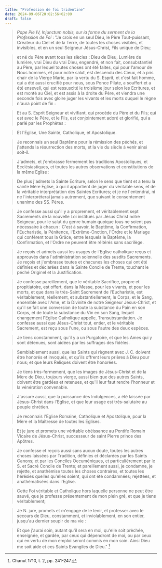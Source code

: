 ```yaml
---
title: "Profession de foi tridentine"
date: 2024-09-06T20:02:56+02:00
draft: false
---
```



> *Pape Pie IV, Injunctum nobis, sur la forme du serment de la Profession de Foi* : "Je crois en un seul Dieu, le Père Tout-puissant, Créateur du Ciel et de la Terre, de toutes les choses visibles, et invisibles, et en un seul Seigneur Jésus-Christ, Fils unique de Dieu; 

> et né du Père avant tous les siècles : Dieu de Dieu, Lumière de lumière, vrai Dieu du vrai Dieu, engendré, et non fait, consubstantiel au Père, par lequel toutes choses ont été faites, qui pour l'amour de Nous hommes, et pour notre salut, est descendu des Cieux, et a pris chair de la Vierge Marie, par la vertu du S. Esprit, et c'est fait homme, qui a été aussi crucifié pour nous, sous Ponce Pilate, a souffert et a été enseveli, qui est ressuscité le troisième jour selon les Ecritures, et est monté au Ciel, et est assis à la droite du Père, et viendra une seconde fois avec gloire juger les vivants et les morts duquel le règne n'aura point de fin :

> Et au S. Esprit Seigneur et vivifiant, qui procède du Père et du Fils; qui est avec le Père, et le Fils, est conjointement adoré et glorifié, qui a parlé par les Prophètes : 

> Et l'Eglise, Une Sainte, Catholique, et Apostolique.

> Je reconnais un seul Baptême pour la rémission des péchés, et j'attends la résurrection des morts, et la vie du siècle à venir ainsi soit-il.

> J'admets, et j'embrasse fermement les traditions Apostoliques, et Ecclésiastiques, et toutes les autres observations et constitutions de la même Eglise :

> De plus j'admets la Sainte Ecriture, selon le sens que tient et a tenu la sainte Mère Eglise, à qui il appartient de juger du véritable sens, et de la véritable interprétation des Saintes Ecritures; et je ne l'entendrai, ni ne l'interpréterai jamais autrement, que suivant le consentement unanime des SS. Pères.

> Je confesse aussi qu'il y a proprement, et véritablement sept Sacrements de la nouvelle Loi institués par Jésus Christ notre Seigneur, pour le salut du genre humain quoique tous ne soient pas nécessaire à chacun : C'est à savoir, le Baptême, la Confirmation, l'Eucharistie, la Pénitence, l'Extrême-Onction, l'Ordre et le Mariage qui confèrent tous la Grâce, entre lesquels le Baptême, la Confirmation, et l'Ordre ne peuvent être réitérés sans sacrilège.

> Je reçois et admets aussi les usages de l'Eglise catholique reçus et approuvés dans l'administration solennelle des susdits Sacrements. Je reçois et j'embrasse toutes et chacunes les choses qui ont été définies et déclarées dans le Sainte Concile de Trente, touchant le péché Originel et la Justification.

> Je confesse pareillement, que le véritable Sacrifice, propre et propitiatoire, est offert, dans la Messe, pour les vivants, et pour les morts, et que dans le très-Saint Sacrement de l'Eucharistie, est véritablement, réellement, et substantiellement, le Corps, et le Sang, ensemble avec l'Ame, et la Divinité de notre Seigneur Jésus-Christ, et qu'il se fait une conversion de toute la substance du Pain en son Corps, et de toute la substance du Vin en son Sang, lequel changement l'Eglise Catholique appelle, Transubstantiation. Je confesse aussi que Jésus-Christ tout, entier, et le véritable Sacrement, est reçu sous l'une, ou sous l'autre des deux espèces.

> Je tiens constamment, qu'il y a un Purgatoire, et que les Ames qui y sont détenues, sont aidées par les suffrages des fidèles.

> Semblablement aussi, que les Saints qui règnent avec J. C. doivent être honorés et invoqués, et qu'ils offrent leurs prières à Dieu pour nous; et que leurs Reliques doivent être honorées.

> Je tiens très-fermement, que les images de Jésus-Christ et de la Mère de Dieu, toujours vierge, aussi bien que des autres Saints, doivent être gardées et retenues, et qu'il leur faut rendre l'honneur et la vénération convenable.

> J'assure aussi, que la puissance des Indulgences, a été laissée par Jésus-Christ dans l'Eglise, et que leur usage est très-salutaire au peuple chrétien.

> Je reconnais l'Eglise Romaine, Catholique et Apostolique, pour la Mère et la Maîtresse de toutes les Eglises.

> Et je jure et promets une véritable obéissance au Pontife Romain Vicaire de Jésus-Christ, successeur de saint Pierre prince des Apôtres.

> Je confesse et reçois aussi sans aucun doute, toutes les autres choses laissées par Tradition, définies et déclarées par les Saints Canons; et par les Conciles Oecuméniques, et particulièrement par le S. et Sacré Concile de Trente; et pareillement aussi, je condamne, je rejette, et anathémise toutes les choses contraires, et toutes les hérésies quelles qu'elles soient, qui ont été condamnées; rejettées, et anathématisées dans l'Eglise.

> Cette Foi véritable et Catholique hors laquelle personne ne peut être sauvé, que je professe présentement de mon plein gré, et que je tiens véritablement; 

> Je N. jure, promets et m'engage de le tenir, et professer avec le secours de Dieu, constamment, et inviolablement, en son entier, jusqu'au dernier soupir de ma vie :

> Et que j'aurai soin, autant qu'il sera en moi, qu'elle soit prêchée, enseignée, et gardée, par ceux qui dépendront de moi, ou par ceux qui en vertu de mon emploi seront commis en mon soin. Ainsi Dieu me soit aide et ces Saints Evangiles de Dieu." [^1]

[^1]: Chanut 1710, t. 2, pp. 241-247.

